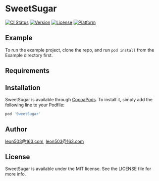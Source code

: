 # SweetSugar

[![CI Status](https://img.shields.io/travis/leon503@163.com/SweetSugar.svg?style=flat)](https://travis-ci.org/leon503@163.com/SweetSugar)
[![Version](https://img.shields.io/cocoapods/v/SweetSugar.svg?style=flat)](https://cocoapods.org/pods/SweetSugar)
[![License](https://img.shields.io/cocoapods/l/SweetSugar.svg?style=flat)](https://cocoapods.org/pods/SweetSugar)
[![Platform](https://img.shields.io/cocoapods/p/SweetSugar.svg?style=flat)](https://cocoapods.org/pods/SweetSugar)

## Example

To run the example project, clone the repo, and run `pod install` from the Example directory first.

## Requirements

## Installation

SweetSugar is available through [CocoaPods](https://cocoapods.org). To install
it, simply add the following line to your Podfile:

```ruby
pod 'SweetSugar'
```

## Author

leon503@163.com, leon503@163.com

## License

SweetSugar is available under the MIT license. See the LICENSE file for more info.
